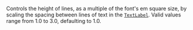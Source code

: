 Controls the height of lines, as a multiple of the font's em square size,
by scaling the spacing between lines of text in the [`TextLabel`](https://create.roblox.com/docs/reference/engine/classes/TextLabel).
Valid values range from 1.0 to 3.0, defaulting to 1.0.